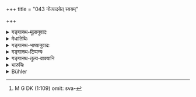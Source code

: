 +++
title = "043 नोत्पादयेत् स्वयम्"

+++

<details><summary>गङ्गानथ-मूलानुवादः</summary>

Neither the king himself nor any servant of his shall promote a suit; nor shall he suppress a suit that has been brought up by another person.—(43)
</details>

<details><summary>मेधातिथिः</summary>

**कार्यं** विवादवस्तु । तद् **राजा स्वयं** **न** प्रवर्तयेत् । कस्यचिद् दूष्यस्योपघातार्थं धनिनो वा धनग्रहणार्थं न तदीयम् ऋणिकम् अन्यं वापराद्धम् उद्वेजयेत्- एष ते धारयति किम् इति ममाग्रतो नाकर्षसि, एतेन वा तावद् अपराद्धं यावद् अहम् एनं निपातयामि — इत्य् एवं राज्ञा न कर्तव्यम्, सत्य् अपि द्वेषे धनलोभे वा । **न च प्रापितम्** आवेदितम् **अन्येना**र्थिना **ग्रसेत** निगिरेन् नोपेक्षेतेति यावत् । अवधीरणायां निगिरेद् इति प्रयुज्यते । तत्समानार्थश् च ग्रसतिः । तथा च वक्तारो भवन्ति यावत् किंचिद् अस्योच्यते तत् सर्वं निगिरति न किंचिद् अयं प्रतिवक्ति ।

- <u>अन्ये</u> तूत्तरं श्लोकार्धम् एवं व्याचक्षते । **न च प्रापितं** व्यवहाराद् अन्येन प्रकारेण्**आर्थं** धनं **ग्रसेत** स्वीकुर्यात् । यदि हि राजा छललेशोद्देशिकया धनदण्डे प्रवर्तेत ततः परलोके दोषो द्रष्टव्यः । स्वराज्ये[^१७०] चोपघातः स्यात् ।


[^१७०]:
     M G DK (1:109) omit: sva-

<u>अथेदम्</u> अपरं केषांचिद् व्याख्यानम् । **नोत्पादयेत् स्वयं कार्यं** **राजा** । साक्षाद् उपलभ्याप्य् अकार्यकारिणं न स्वयं किंचिद् ब्रूयात्, तस्य पराधीनेन यावद् व्यवहारेण नाकृष्टः । येन व्यवहारदर्शनम् एव पराजितस्य निग्रहाय भवति, न राजा । एतच् च ऋणादानादिष्व्[^१७१] एव द्रष्टव्यम् । ये तु स्तेनसाहसिकादयः कण्टकस्थानीयास् तान् राजा स्वयम् एवावगम्य गृह्णीयात् । शेषं समानम् ।   
**नाप्य् अस्य पूरुष** इति अस्य राज्ञः पुरुषो ऽधिकारी मनुष्यः ॥ ८.४३ ॥
</details>

<details><summary>गङ्गानथ-भाष्यानुवादः</summary>

‘*Suit*’—object of dispute;—none such shall the king himself ‘*promote*’—*i.e*., cause to be instituted;—for encompassing the injury of some hated persons, or for obtaining the wealth of some rich person, he shall not instigate his debtor or some other person who may have suffered at his hands, saying to him—‘you should do such and such a thing, why do not you bring it up before me?—or, ‘you have been injured by him, I shall have you avenged’;—any such thing the king shall not say, even though his hate or greed for riches be great.

When a suit has been ‘*brought up*’—presented before him—he shall not ‘*suppress*’—hush up, ignore, it. The verb ‘*nigiret*,’ ‘swallow,’ is often used in the sense of *ignoring*; and the root ‘*gram*’ (used in the text) is synonymous with ‘*ni-gira*’ People make use of such expressions as—‘everything that is said to-day he *swallows up*, and he does not answer it.’

Others explain the latter half of the verse as follows:—‘He shall not appropriate—make his own—any *artha*, *i.e*., money, that is brought to him in any manner save through the suit.’ If the king were to inflict fines in an unfair manner, he would he incurring evil in the next world and bring trouble on his kingdom.

The following is yet another explanation offered by others:—‘*The king himself shall not promote a suit*’;—*i.e*., even, though he may get at the offender directly, he himself shall not say anything, until the man has been brought before him by the man against whom the offence has been committed, in a regular suit. Because it is only after the man has been defeated in the suit brought by the other party that it is time for the king to perform his duty of inflicting the legal punishment. But this applies only to the non-payment of debts and similar subjects; as for thieves and criminals,—who are like ‘thorns’ in the kingdom,—these the king shall capture and punish, even when he catches them himself. The rest of the verse is as explained before.

‘*Nor any servant of his*’;—‘*servant*,’ *i.e*., person holding an office under him.—(43)
</details>

<details><summary>गङ्गानथ-टिप्पन्यः</summary>

‘*Anyena*’—‘By another’,—*i.e*., the plaintiff (Medhātithi),—‘the plaintiff or the defendant’ (Kullūka).

This verse is quoted in *Mitākṣarā* (on 22.5), where *Bālambhaṭṭī* offers the following explanations of the second half of the verse:—(*a*) The king should not entertain any suit illegally brought up by any one;—or (*b*) he shall not ignore a suit brought forward by any one;—(*c*) (if we adopt the reading ‘*na cāprāpitam*’) ‘he shall not admit into the proceedings any facts not presented by either of the two parties to the suit.’ The *Subodhinī* reproduces the same explanations.

It is quoted in *Aparārka* (p. 605), which adds the following notes:—‘*Kāryam*’ here means ‘suit,’ ‘dispute’;—any proved fact that may be adduced during the hearing of the suit, the king should not ignore or set aside;—in *Kṛtyakalpataru* (13b), which explains ‘*na graset*’ as ‘he should not ignore’;—and in *Vīramitrodaya* (Vyavahāra, 15b).
</details>

<details><summary>गङ्गानथ-तुल्य-वाक्यानि</summary>

*Gautama* (13.27).—‘The litigant shall humbly go to seek the judge.’

*Pitāmaha* (Smṛticandrikā-Vyavahāra, p. 61).—‘The King shall not himself
or through his officers, promote law-suits; nor through anger or through greed or through affection, shall he suppress a suit; nor shall he, on his own account, institute suits not brought up by the parties concerned.’

*Nārada* (Do.).—‘The King shall not, either for asserting his power or
through greed for making money out of it, create law-suits among people who have no disputes among themselves.’
</details>

<details><summary>भारुचिः</summary>

**नोत्पादयेत् स्वयम्** उपजापेनार्थिनः कस्यचिद् उपघातस्य पौरजानपदस्य द्वेषाद् धनवतो वा लोभेन राजा, नापि तत्प्रकृतो व्यवहाराणां द्रष्टा राजब्राह्मणः । न चाप्रापितं व्यवहारेण तस्माद् अन्येन प्रकारेण ग्रसेद् अर्थं कथंचन । अथ वा पाठान्तरं व्याख्यायते, न च प्रापितं व्यवहाराद् **अन्येन** प्रकारेण **ग्रसेद् अर्थं कथंचन** । अथ वा पाठान्तरं व्याख्यायते, **न च प्रापितं** व्यवहाराद् **अन्येन** प्रकारेण **ग्रसेद् अर्थं कथंचन** । अन्यथा हि लोभाद् राज्ञः प्ररलोकोपघातश् च स्यात्, दृष्टश् च राज्यतन्त्रोपघातदोषः । अन्यस् त्व् आह नोत्पादयेत् स्वयं कार्यं राजा साक्षाद् अप्य् उपलभ्याकार्यकारिणम्; नापि तत्प्रकृतो राजपुरुषः, येन व्यवहारदर्शनम् एव जयपराजयोर्, इष्टेन तु राजेति नियमो राज्ञः उच्यते । अतो ऽस्य स्वयं दृष्ट्वाप्य् अतिक्रमकारिणम् उत्सृजतो न दोषो ऽस्ति । येन राज्ञा विनार्थिना स्वप्रत्ययेन व्यवहारे ऽवस्थाप्यमाने लोभरागद्वेषप्रतीतौ राज्यतन्त्रविरोधः प्रसज्यते । एवं च बृहस्पतिसमेनापि व्यवहारेणाप्राप्यमाणं न ग्राह्यम् । तथा ह्य् अस्य सर्वलोकानुरञ्जनाद् धर्मराजतन्त्रयशांसि प्रथन्ते । एवं च साक्षिप्रत्याख्यानेनाप्य् अनुमानप्रमाणशुद्धिम् आस्रित्य व्यवहारेषु तत्प्रधानः स्याद्, आन्वीक्षिक्यां चाभिविनीतः । तत्र दृष्टान्तम् आह पूर्वश्लोकार्धेन ॥ ८.४३ ॥
</details>

<details><summary>Bühler</summary>

043	Neither the king nor any servant of his shall themselves cause a lawsuit to be begun, or hush up one that has been brought (before them) by (some) other (man).
</details>
